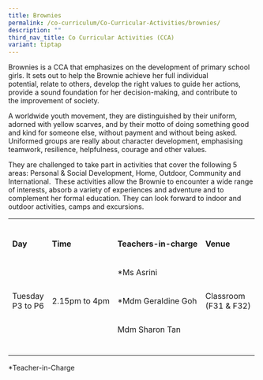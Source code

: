 ```yaml
---
title: Brownies
permalink: /co-curriculum/Co-Curricular-Activities/brownies/
description: ""
third_nav_title: Co Curricular Activities (CCA)
variant: tiptap
---
```

<p>Brownies is a CCA that emphasizes on the&nbsp;development of primary school girls. It sets out to&nbsp;help the Brownie achieve her full individual potential,&nbsp;relate to others, develop the right values to guide&nbsp;her actions, provide a sound foundation for her&nbsp;decision-making, and contribute to the&nbsp;improvement of society.</p><p>A worldwide youth movement, they are distinguished by their uniform, adorned with yellow scarves, and by their motto of doing something good and kind for someone else, without payment and without being asked. Uniformed groups are really about character development, emphasising teamwork, resilience, helpfulness, courage and other values.</p><p>They are challenged to take part in activities&nbsp;that cover the following 5 areas: Personal &amp;&nbsp;Social Development, Home, Outdoor, Community&nbsp;and International.&nbsp; These activities allow the Brownie&nbsp;to encounter a wide range of interests, absorb a variety of&nbsp;experiences and adventure and to complement her formal&nbsp;education. They can look forward to indoor and outdoor activities, camps and excursions.</p><table><tbody><tr><td rowspan="1" colspan="1"><p></p></td><td rowspan="1" colspan="1"><p></p></td><td rowspan="1" colspan="1"><p></p></td><td rowspan="1" colspan="1"><p></p></td></tr><tr><td rowspan="1" colspan="1"><p><strong>Day</strong></p></td><td rowspan="1" colspan="1"><p><strong>Time</strong></p></td><td rowspan="1" colspan="1"><p><strong>Teachers-in-charge</strong></p></td><td rowspan="1" colspan="1"><p><strong>Venue</strong></p></td></tr><tr><td rowspan="3" colspan="1"><p>Tuesday<br>P3 to P6</p></td><td rowspan="3" colspan="1"><p>2.15pm to 4pm</p></td><td rowspan="1" colspan="1"><p>*Ms Asrini</p></td><td rowspan="3" colspan="1"><p>Classroom<br>(F31 &amp; F32)</p></td></tr><tr><td rowspan="1" colspan="1"><p>*Mdm Geraldine Goh</p></td></tr><tr><td rowspan="1" colspan="1"><p>Mdm Sharon Tan</p></td></tr><tr><td rowspan="1" colspan="1"><p></p></td><td rowspan="1" colspan="1"><p></p></td><td rowspan="1" colspan="1"><p></p></td><td rowspan="1" colspan="1"><p></p></td></tr></tbody></table><p>*Teacher-in-Charge</p>